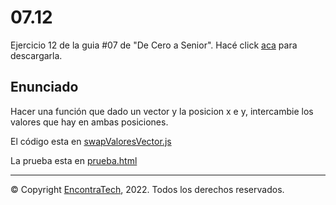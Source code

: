 # 07.12

Ejercicio 12 de la guia #07 de "De Cero a Senior". Hacé click [aca](https://guias.encontratech.com.ar) para descargarla.

## Enunciado

Hacer una función que dado un vector y la posicion x e y, intercambie los valores que hay en ambas posiciones. 

El código esta en  [swapValoresVector.js](./swapValoresVector.js)

La prueba esta en  [prueba.html](./prueba.html)
***
© Copyright [EncontraTech](https://www.encontraTech.com.ar), 2022. Todos los derechos reservados.